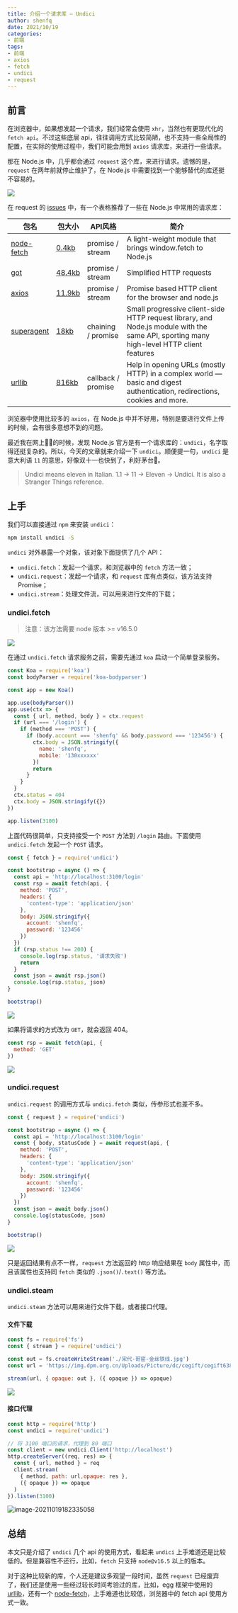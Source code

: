 ```yaml
---
title: 介绍一个请求库 — Undici
author: shenfq
date: 2021/10/19
categories:
- 前端
tags:
- 前端
- axios
- fetch
- undici
- request
---
```


## 前言

在浏览器中，如果想发起一个请求，我们经常会使用 `xhr`，当然也有更现代化的 `fetch api`。不过这些底层 api，往往调用方式比较简陋，也不支持一些全局性的配置，在实际的使用过程中，我们可能会用到 `axios` 请求库，来进行一些请求。

那在 Node.js 中，几乎都会通过 `request` 这个库，来进行请求。遗憾的是，`request` 在两年前就停止维护了，在 Node.js 中需要找到一个能够替代的库还挺不容易的。

![](https://file.shenfq.com/pic/202110081517709.png)

在 request 的 [issues](https://github.com/request/request/issues/3143) 中，有一个表格推荐了一些在 Node.js 中常用的请求库：

| 包名                                                         | 包大小                                                       | API风格               | 简介                                                         |
| ------------------------------------------------------------ | ------------------------------------------------------------ | --------------------- | ------------------------------------------------------------ |
| [node-fetch](https://www.npmjs.com/package/node-fetch)       | [0.4kb](https://bundlephobia.com/result?p=node-fetch@2.3.0)  | promise / stream      | A light-weight module that brings window.fetch to Node.js    |
| [got](https://www.npmjs.com/package/got)                     | [48.4kb](https://bundlephobia.com/result?p=got@9.6.0)        | promise / stream      | Simplified HTTP requests                                     |
| [axios](https://www.npmjs.com/package/axios)                 | [11.9kb](https://bundlephobia.com/result?p=axios@0.18.0)     | promise / stream      | Promise based HTTP client for the browser and node.js        |
| [superagent](https://www.npmjs.com/package/superagent)       | [18kb](https://bundlephobia.com/result?p=superagent@5.0.2)   | chaining / promise    | Small progressive client-side HTTP request library, and Node.js module with the same API, sporting many high-level HTTP client features |
| [urllib](https://www.npmjs.com/package/urllib)               | [816kb](https://bundlephobia.com/result?p=urllib@2.33.2)     | callback / promise    | Help in opening URLs (mostly HTTP) in a complex world — basic and digest authentication, redirections, cookies and more. |

浏览器中使用比较多的 `axios`，在 Node.js 中并不好用，特别是要进行文件上传的时候，会有很多意想不到的问题。

最近我在网上🏄🏿的时候，发现 Node.js 官方是有一个请求库的：`undici`，名字取得还挺复杂的。所以，今天的文章就来介绍一下 `undici`。顺便提一句，`undici` 是意大利语 `11` 的意思，好像双十一也快到了，利好茅台🤔。

> Undici means eleven in Italian. 1.1 -> 11 -> Eleven -> Undici. It is also a Stranger Things reference.

## 上手

我们可以直接通过 `npm` 来安装 `undici`：

```bash
npm install undici -S
```

`undici` 对外暴露一个对象，该对象下面提供了几个 API：

- `undici.fetch`：发起一个请求，和浏览器中的 `fetch` 方法一致；
- `undici.request`：发起一个请求，和 `request` 库有点类似，该方法支持 Promise；
- `undici.stream`：处理文件流，可以用来进行文件的下载；

### undici.fetch

> 注意：该方法需要 node 版本 >= v16.5.0

![](https://file.shenfq.com/pic/202110151429588.png)

在通过 `undici.fetch` 请求服务之前，需要先通过 `koa` 启动一个简单登录服务。

```js
const Koa = require('koa')
const bodyParser = require('koa-bodyparser')

const app = new Koa()

app.use(bodyParser())
app.use(ctx => {
  const { url, method, body } = ctx.request
  if (url === '/login') {
    if (method === 'POST') {
      if (body.account === 'shenfq' && body.password === '123456') {
        ctx.body = JSON.stringify({
          name: 'shenfq',
          mobile: '130xxxxxx'
        })
        return
      }
    }
  }
  ctx.status = 404
  ctx.body = JSON.stringify({})
})

app.listen(3100)
```

上面代码很简单，只支持接受一个 `POST` 方法到 `/login` 路由。下面使用 `undici.fetch` 发起一个 `POST` 请求。

```js
const { fetch } = require('undici')

const bootstrap = async () => {
  const api = 'http://localhost:3100/login'
  const rsp = await fetch(api, {
    method: 'POST',
    headers: {
      'content-type': 'application/json'
    },
    body: JSON.stringify({
      account: 'shenfq',
      password: '123456'
    })
  })
  if (rsp.status !== 200) {
    console.log(rsp.status, '请求失败')
    return
  }
  const json = await rsp.json()
  console.log(rsp.status, json)
}

bootstrap()
```

![](https://file.shenfq.com/pic/202110151501115.png)

如果将请求的方式改为 `GET`，就会返回 404。

```js
const rsp = await fetch(api, {
  method: 'GET'
})
```

![](https://file.shenfq.com/pic/202110151503708.png)

### undici.request

`undici.request` 的调用方式与 `undici.fetch` 类似，传参形式也差不多。 

```js
const { request } = require('undici')

const bootstrap = async () => {
  const api = 'http://localhost:3100/login'
  const { body, statusCode } = await request(api, {
    method: 'POST',
    headers: {
      'content-type': 'application/json'
    },
    body: JSON.stringify({
      account: 'shenfq',
      password: '123456'
    })
  })
  const json = await body.json()
  console.log(statusCode, json)
}

bootstrap()
```

![](https://file.shenfq.com/pic/202110161704543.png)

只是返回结果有点不一样，`request` 方法返回的 http 响应结果在 `body` 属性中，而且该属性也支持同 `fetch` 类似的 `.json()`/`.text()` 等方法。

### undici.steam

`undici.steam` 方法可以用来进行文件下载，或者接口代理。

#### 文件下载

```js
const fs = require('fs')
const { stream } = require('undici')

const out = fs.createWriteStream('./宋代-哥窑-金丝铁线.jpg')
const url = 'https://img.dpm.org.cn/Uploads/Picture/dc/cegift/cegift6389.jpg'

stream(url, { opaque: out }, ({ opaque }) => opaque)
```

 ![](https://file.shenfq.com/pic/202110191821042.gif)

#### 接口代理

```js
const http = require('http')
const undici = require('undici')

// 将 3100 端口的请求，代理到 80 端口
const client = new undici.Client('http://localhost')
http.createServer((req, res) => {
  const { url, method } = req
  client.stream(
    { method, path: url,opaque: res },
    ({ opaque }) => opaque
  )
}).listen(3100)
```

![image-20211019182335058](https://file.shenfq.com/pic/202110191823111.png)

## 总结

本文只是介绍了 `undici` 几个 api 的使用方式，看起来 `undici` 上手难道还是比较低的。但是兼容性不还行，比如，`fetch` 只支持 `node@v16.5` 以上的版本。

对于这种比较新的库，个人还是建议多观望一段时间，虽然 `request` 已经废弃了，我们还是使用一些经过较长时间考验过的库，比如，egg 框架中使用的 [urllib](https://www.npmjs.com/package/urllib)，还有一个 [node-fetch](https://www.npmjs.com/package/node-fetch)，上手难道也比较低，浏览器中的 fetch api 使用方式一致。


